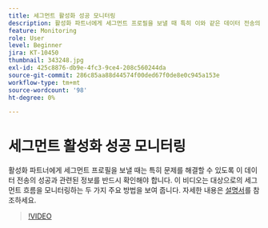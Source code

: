 ```yaml
---
title: 세그먼트 활성화 성공 모니터링
description: 활성화 파트너에게 세그먼트 프로필을 보낼 때 특히 이와 같은 데이터 전송의 성공에 관한 정보를 반드시 확인해야 합니다. (설명은 60~160자 사이여야 함)
feature: Monitoring
role: User
level: Beginner
jira: KT-10450
thumbnail: 343248.jpg
exl-id: 425c8876-db9e-4fc3-9ce4-208c560244da
source-git-commit: 286c85aa88d44574f00ded67f0de8e0c945a153e
workflow-type: tm+mt
source-wordcount: '98'
ht-degree: 0%

---
```


# 세그먼트 활성화 성공 모니터링

활성화 파트너에게 세그먼트 프로필을 보낼 때는 특히 문제를 해결할 수 있도록 이 데이터 전송의 성공과 관련된 정보를 반드시 확인해야 합니다. 이 비디오는 대상으로의 세그먼트 흐름을 모니터링하는 두 가지 주요 방법을 보여 줍니다. 자세한 내용은 [설명서](https://experienceleague.adobe.com/docs/experience-platform/dataflows/ui/monitor-segments.html?lang=ko)를 참조하세요.

>[!VIDEO](https://video.tv.adobe.com/v/3409725/?learn=on&enablevpops&captions=kor)

